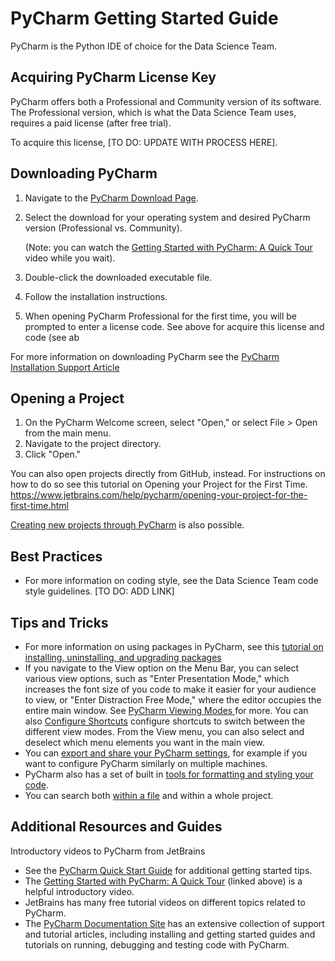 # PyCharm Getting Started Guide

PyCharm is the Python IDE of choice for the Data Science Team.

## Acquiring PyCharm License Key
PyCharm offers both a Professional and Community version of its software. The Professional version, which is what 
the Data Science Team uses, requires a paid license (after free trial). 

To acquire this license, [TO DO: UPDATE WITH PROCESS HERE].

## Downloading PyCharm

1. Navigate to the [PyCharm Download Page](https://www.jetbrains.com/pycharm/download/#section=mac).

2. Select the download for your operating system and desired PyCharm version (Professional vs. Community). 
   
    (Note: you can watch the [Getting Started with PyCharm: A Quick Tour](https://www.youtube.com/watch?time_continue=1&v=BPC-bGdBSM8&feature=emb_title) 
    video while you wait).


3. Double-click the downloaded executable file.

4. Follow the installation instructions.

2. When opening PyCharm Professional for the first time, you will be prompted to enter
 a license code. See above for acquire this license and code (see ab

For more information on downloading PyCharm see the 
[PyCharm Installation Support Article](
https://www.jetbrains.com/help/pycharm/installation-guide.html)


## Opening a Project
1. On the PyCharm Welcome screen, select "Open," or select File > Open from the main menu.
2. Navigate to the project directory.
3. Click "Open."


You can also open projects directly from GitHub, instead. For instructions 
on how to do so see this tutorial on Opening your Project for the First Time.
https://www.jetbrains.com/help/pycharm/opening-your-project-for-the-first-time.html


[Creating new projects through PyCharm](https://www.jetbrains.com/help/pycharm/creating-empty-project.html)
is also possible.


## Best Practices
* For more information on coding style, see the Data Science Team code style guidelines. [TO DO: ADD LINK]


## Tips and Tricks
* For more information on using packages in PyCharm, see this
 [tutorial on installing, uninstalling, and upgrading packages](https://www.jetbrains.com/help/pycharm/installing-uninstalling-and-upgrading-packages.html)
* If you navigate to the View option on the Menu Bar, you can select various view options, such as "Enter Presentation Mode,"  which increases the font size of you code to 
make it easier for your audience to view, or "Enter Distraction Free Mode," where the editor occupies 
the entire main window. See [PyCharm Viewing Modes ](
https://www.jetbrains.com/help/pycharm/ide-viewing-modes.html) for more. You can also [Configure Shortcuts](
https://www.jetbrains.com/help/pycharm/configuring-keyboard-and-mouse-shortcuts.html) configure shortcuts to 
switch between the different view modes. From the View menu, you can also select and deselect which menu elements
you want in the main view.
* You can [export and share your PyCharm settings](https://www.jetbrains.com/help/pycharm/tutorial-sharing-product-settings.html), for example if you want to configure PyCharm similarly on 
multiple machines.
* PyCharm also has a set of built in [tools for formatting and styling your code](https://www.jetbrains.com/help/pycharm/tutorial-code-quality-assistance-tips-and-tricks.html).
* You can search both [within a file](https://www.jetbrains.com/help/pycharm/finding-and-replacing-text-in-file.html) and within a whole project. 


## Additional Resources and Guides

Introductory videos to PyCharm from JetBrains
* See the [PyCharm Quick Start Guide](https://www.jetbrains.com/help/pycharm/quick-start-guide.html) for additional getting started tips.
* The [Getting Started with PyCharm: A Quick Tour](https://www.youtube.com/watch?time_continue=1&v=BPC-bGdBSM8&feature=emb_title) (linked above) is a helpful introductory video.
* JetBrains has many free tutorial videos on different topics related to PyCharm.
* The [PyCharm Documentation Site](https://www.jetbrains.com/help/pycharm/installation-guide.html?keymap=secondary_macos) 
has an extensive collection of support and tutorial articles, including installing and getting started guides and tutorials on 
running, debugging and testing code with PyCharm.